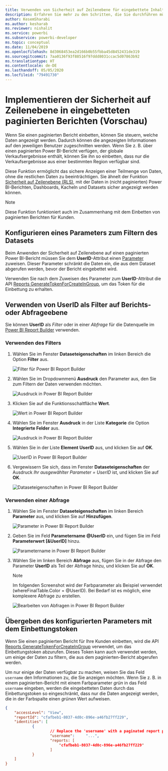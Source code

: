 ```yaml
---
title: Verwenden von Sicherheit auf Zeilenebene für eingebettete Inhalte aus Power BI
description: Erfahren Sie mehr zu den Schritten, die Sie durchführen müssen, um Inhalte von Power BI in Ihre Anwendung einzubetten.
author: KesemSharabi
ms.author: kesharab
ms.reviewer: nishalit
ms.service: powerbi
ms.subservice: powerbi-developer
ms.topic: conceptual
ms.date: 11/04/2019
ms.openlocfilehash: 8d3068453ea2d166b0b55fbba45d8452431de319
ms.sourcegitcommit: 7aa0136f93f88516f97ddd8031ccac5d07863b92
ms.translationtype: HT
ms.contentlocale: de-DE
ms.lasthandoff: 05/05/2020
ms.locfileid: "79491730"
---
```

# <a name="implementing-row-level-security-in-embedded-paginated-reports-preview"></a>Implementieren der Sicherheit auf Zeilenebene in eingebetteten paginierten Berichten (Vorschau)

Wenn Sie einen paginierten Bericht einbetten, können Sie steuern, welche Daten angezeigt werden. Dadurch können die angezeigten Informationen auf den jeweiligen Benutzer zugeschnitten werden. Wenn Sie z. B. über einen paginierten Power BI-Bericht verfügen, der globale Verkaufsergebnisse enthält, können Sie ihn so einbetten, dass nur die Verkaufsergebnisse aus einer bestimmten Region verfügbar sind.

Diese Funktion ermöglicht das sichere Anzeigen einer Teilmenge von Daten, ohne die restlichen Daten zu beeinträchtigen. Sie ähnelt der Funktion [Sicherheit auf Zeilenebene (RLS)](embedded-row-level-security.md), mit der Daten in (nicht paginierten) Power BI-Berichten, Dashboards, Kacheln und Datasets sicher angezeigt werden können.  

> [!NOTE]
> Diese Funktion funktioniert auch im Zusammenhang mit dem Einbetten von paginierten Berichten für Kunden.

## <a name="configuring-a-parameter-to-filter-the-dataset"></a>Konfigurieren eines Parameters zum Filtern des Datasets

Beim Anwenden der Sicherheit auf Zeilenebene auf einen paginierten Power BI-Bericht müssen Sie dem **UserID**-Attribut einen [Parameter](../../paginated-reports/report-builder-parameters.md) zuweisen. Dieser Parameter schränkt die Daten ein, die aus dem Dataset abgerufen werden, bevor der Bericht eingebettet wird.

Verwenden Sie nach dem Zuweisen des Parameter zum **UserID**-Attribut die API [Reports GenerateTokenForCreateInGroup](https://docs.microsoft.com/rest/api/power-bi/embedtoken/reports_generatetokenforcreateingroup), um das Token für die Einbettung zu erhalten.

## <a name="use-userid-as-a-filter-at-report-or-query-level"></a>Verwenden von UserID als Filter auf Berichts- oder Abfrageebene

Sie können **UserID** als *Filter* oder in einer *Abfrage* für die Datenquelle im [Power BI Report Builder](../../paginated-reports/report-builder-power-bi.md) verwenden.

### <a name="using-the-filter"></a>Verwenden des Filters

1. Wählen Sie im Fenster **Dataseteigenschaften** im linken Bereich die Option **Filter** aus.

    ![Filter für Power BI Report Builder](media/paginated-reports-row-level-security/filter.png)

2. Wählen Sie im Dropdownmenü **Ausdruck** den Parameter aus, den Sie zum Filtern der Daten verwenden möchten.

     ![Ausdruck in Power BI Report Builder](media/paginated-reports-row-level-security/expression.png)

3. Klicken Sie auf die Funktionsschaltfläche **Wert**. 

    ![Wert in Power BI Report Builder](media/paginated-reports-row-level-security/function.png)

4. Wählen Sie im Fenster **Ausdruck** in der Liste **Kategorie** die Option **Integrierte Felder** aus.

    ![Ausdruck in Power BI Report Builder](media/paginated-reports-row-level-security/built-in-fields.png)

5. Wählen Sie in der Liste **Element** **UserID** aus, und klicken Sie auf **OK**.

    ![UserID in Power BI Report Builder](media/paginated-reports-row-level-security/userid.png)

6. Vergewissern Sie sich, dass im Fenster **Dataseteigenschaften** der Ausdruck *Ihr ausgewählter Parameter = UserID* ist, und klicken Sie auf **OK**.

    ![Dataseteigenschaften in Power BI Report Builder](media/paginated-reports-row-level-security/verify.png)

### <a name="using-a-query"></a>Verwenden einer Abfrage

1. Wählen Sie im Fenster **Dataseteigenschaften** im linken Bereich **Parameter** aus, und klicken Sie auf **Hinzufügen**.

    ![Parameter in Power BI Report Builder](media/paginated-reports-row-level-security/parameters.png)

2. Geben Sie im Feld **Parametername** **\@UserID** ein, und fügen Sie im Feld **Parameterwert** **[&UserID]** hinzu.

    ![Parametername in Power BI Report Builder](media/paginated-reports-row-level-security/parameter-name.png) 

3. Wählen Sie im linken Bereich **Abfrage** aus, fügen Sie in der Abfrage den Parameter **UserID** als Teil der Abfrage hinzu, und klicken Sie auf **OK**.
    > [!NOTE]
    > Im folgenden Screenshot wird der Farbparameter als Beispiel verwendet (whereFinalTable.Color = @UserID). Bei Bedarf ist es möglich, eine komplexere Abfrage zu erstellen.

    ![Bearbeiten von Abfragen in Power BI Report Builder](media/paginated-reports-row-level-security/query-edit.png)

## <a name="passing-the-configured-parameter-using-the-embed-token"></a>Übergeben des konfigurierten Parameters mit dem Einbettungstoken

Wenn Sie einen paginierten Bericht für Ihre Kunden einbetten, wird die API [Reports GenerateTokenForCreateInGroup](https://docs.microsoft.com/rest/api/power-bi/embedtoken/reports_generatetokenforcreateingroup) verwendet, um das Einbettungstoken abzurufen. Dieses Token kann auch verwendet werden, um einige der Daten zu filtern, die aus dem paginierten-Bericht abgerufen werden.

Um nur einige der Daten verfügbar zu machen, weisen Sie das Feld `username` den Informationen zu, die Sie anzeigen möchten. Wenn Sie z. B. in einem paginierten-Bericht mit einem Farbparameter *grün* in das Feld `username` eingeben, werden die eingebetteten Daten durch das Einbettungstoken so eingeschränkt, dass nur die Daten angezeigt werden, die in der Farbspalte einen *grünen* Wert aufweisen.

```JSON
{
    "accessLevel": "View",
    "reportId": "cfafbeb1-8037-4d0c-896e-a46fb27ff229",
    "identities": [
            {
                    // Replace the 'username' with a paginated report parameter
                    "username":     "...",
                    "reports: [
                        "cfafbeb1-8037-4d0c-896e-a46fb27ff229"
                    ]
            }
    ]
}
```
